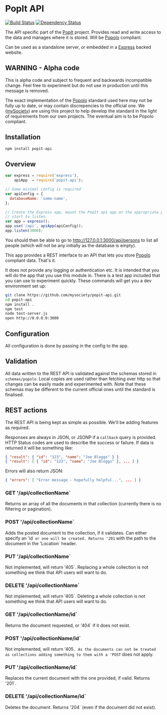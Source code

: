 # PopIt API

[![Build Status](https://travis-ci.org/mysociety/popit-api.png?branch=master)](https://travis-ci.org/mysociety/popit-api)
[![Dependency Status](https://gemnasium.com/mysociety/popit-api.png)](https://gemnasium.com/mysociety/popit-api)

The API specific part of the [PopIt](http://popit.mysociety.org/) project.
Provides read and write access to the data and manages where it is stored. Will
be [Popolo](http://popoloproject.com/) compliant.

Can be used as a standalone server, or embedded in a
[Express](http://expressjs.com/) backed website.

## WARNING - Alpha code

This is alpha code and subject to frequent and backwards incompatible change.
Feel free to experiment but do not use in production until this message is
removed.

The exact implementation of the [Popolo](http://popoloproject.com/) standard
used here may not be fully up to date, or may contain discrepencies to the
official one. We ([mySociety](http://www.mysociety.org/)) are using this project
to help develop the standard in the light of requirements from our own projects.
The eventual aim is to be Popolo compliant.

## Installation

``` bash
npm install popit-api
```

## Overview

``` javascript
var express = require('express'),
    apiApp  = require('popit-api');

// Some minimal config is required
var apiConfig = {
  databaseName: 'some-name',
};

// Create the Express app, mount the PopIt api app at the appropriate path and
// start to listen.
var app = express();
app.use('/api', apiApp(apiConfig));
app.listen(3000);
```

You should then be able to go to http://127.0.0.1:3000/api/persons to list all
people (which will not be any initially as the database is empty).

This app provides a REST interface to an API that lets you store
[Popolo](http://popoloproject.com/) compliant data. That's it.

It does not provide any logging or authentication etc. It is intended that you
will do the app that you use this module in. There is a test app included that
you can use to experiment quickly. These commands will get you a dev environment
set up:

``` bash
git clone https://github.com/mysociety/popit-api.git
cd popit-api
npm install .
npm test
node test-server.js
open http://0.0.0.0:3000
```

## Configuration

All configuration is done by passing in the config to the app.

## Validation

All data written to the REST API is validated against the schemas stored in
`schemas/popolo`. Local copies are used rather than fetching over http so that
changes can be easily made and experimented with. Note that these schemas may be
different to the current official ones until the standard is finalised.

## REST actions

The REST API is being kept as simple as possible. We'll be adding features as
required.

Responses are always in JSON, or JSONP if a `callback` query is provided. HTTP
Status codes are used to describe the success or failure. If data is returned it
will be something like:

``` json
{ "result": { "id": "123", "name": "Joe Bloggs" } }
{ "result": [ { "id": "123", "name": "Joe Bloggs" }, ... ] }
```

Errors will also return JSON:

```json
{ "errors": [ "Error message - hopefully helpful...", ... ] }
```

### GET '/api/collectionName`

Returns an array of all the documents in that collection (currently there is no
filtering or pagination).

### POST '/api/collectionName`

Adds the posted document to the collection, if it validates. Can either specify
an 'id` or one will be created. Returns '201` with the path to the document in
the 'Location` header.

### PUT '/api/collectionName`

Not implemented, will return '405`. Replacing a whole collection is not
something we think that API users will want to do.

### DELETE '/api/collectionName`

Not implemented, will return '405`. Deleting a whole collection is not
something we think that API users will want to do.

### GET '/api/collectionName/id`

Returns the document requested, or '404` if it does not exist.

### POST '/api/collectionName/id`

Not implemented, will return '405`. As the documents can not be treated as
collections adding something to them with a 'POST` does not apply.

### PUT '/api/collectionName/id`

Replaces the current document with the one provided, if valid. Returns '201`.

### DELETE '/api/collectionName/id`

Deletes the document. Returns '204` (even if the document did not exist).